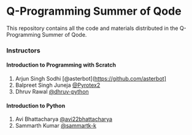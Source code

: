 # Q-Programming Summer of Qode

This repository contains all the code and materials distributed in the Q-Programming Summer of Qode.

### Instructors

#### Introduction to Programming with Scratch

1. Arjun Singh Sodhi [@asterbot](https://github.com/asterbot]
2. Balpreet Singh Juneja [@Pyrotex2](https://github.com/Pyrotex2)
3. Dhruv Rawal [@dhruv-python](https://github.com/dhruv-python)

#### Introduction to Python

1. Avi Bhattacharya [@avi22bhattacharya](https://github.com/avi22bhattacharya)
2. Sammarth Kumar [@sammartk-k](https://github.com/sammarth-k)
